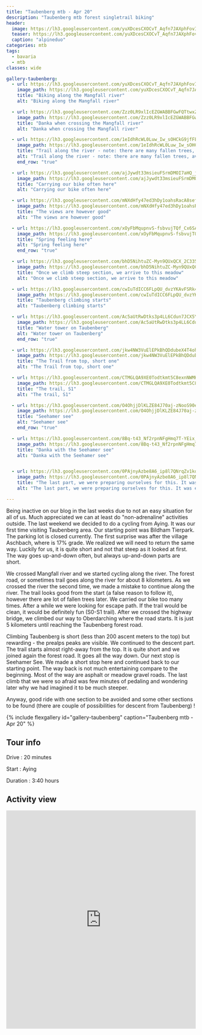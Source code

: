 ```yaml
---
title: "Taubenberg mtb - Apr 20"
description: "Taubenberg mtb forest singletrail biking"
header:
  image: https://lh3.googleusercontent.com/yuXDcesCXOCvT_Aqfn7JAXphFovIgF769FxqCnaJgvNpcwAYN9lIpCbmBH-3xqp9dQJ7Eb5SlTjpLReXXw9p-kTY_pVUm0jdnzlQGr0Z8YK94kZ6NQOBoBfLBdGVS6I7otRbFBJkIz2kaqi7tqS-jW6hol1_ZxkHMuK766uhLgZvPMf-0fy7frGlVyArRUB1KljWEiiVBm6ovOLWkOl0jabR6yWEdv0SOQKCEI87Mj26fd_8dXUe0kAd4OBcBlrmmmwEBt_3o_1mYfnoiuvPnlzm0r1bxnLyP5t2iA_TCkQeKt8xsnjEXVs1FeG-Jdg2S0SphlrHb2zj434KzInbvftHVyp0Xcq9QbOgbT0zcJsAZkLlj6g4p2gIop0txMxzNysmzYYSikxQAnvSX7mhclH4dgx83-a3Wrwq1lI_TyPn1LOOjdyvIShFMZAz-qoMSNWREP4U39NZfOfzGzeQzqpIwfLCFD_GuNHi0G-DDnGpc_OGE0DdTMJmM8LTEWJFPZptibaU3OIJ4enJ5pc6S10msL29BfEr917I7mRA7n_QK27KD2W7E_c1CXLwTjUYziJengt_vNsUVax3W6TaFynxcXRgbcEaQsVebo5t2tguPeLMlC6y7dKMggWrDRNURHMdMK-enGHHFzjmHN6dSi0me8O_B2XyXt7KqKSNgtLQ4ZT8f2DV5O2OAwkh-75ajrByh29UEoGwX27xhqYd6T8p9JO86PtCwhk7B8dZ98BeqUGRTfSZj_ch=w1756-h1316-no
  teaser: https://lh3.googleusercontent.com/yuXDcesCXOCvT_Aqfn7JAXphFovIgF769FxqCnaJgvNpcwAYN9lIpCbmBH-3xqp9dQJ7Eb5SlTjpLReXXw9p-kTY_pVUm0jdnzlQGr0Z8YK94kZ6NQOBoBfLBdGVS6I7otRbFBJkIz2kaqi7tqS-jW6hol1_ZxkHMuK766uhLgZvPMf-0fy7frGlVyArRUB1KljWEiiVBm6ovOLWkOl0jabR6yWEdv0SOQKCEI87Mj26fd_8dXUe0kAd4OBcBlrmmmwEBt_3o_1mYfnoiuvPnlzm0r1bxnLyP5t2iA_TCkQeKt8xsnjEXVs1FeG-Jdg2S0SphlrHb2zj434KzInbvftHVyp0Xcq9QbOgbT0zcJsAZkLlj6g4p2gIop0txMxzNysmzYYSikxQAnvSX7mhclH4dgx83-a3Wrwq1lI_TyPn1LOOjdyvIShFMZAz-qoMSNWREP4U39NZfOfzGzeQzqpIwfLCFD_GuNHi0G-DDnGpc_OGE0DdTMJmM8LTEWJFPZptibaU3OIJ4enJ5pc6S10msL29BfEr917I7mRA7n_QK27KD2W7E_c1CXLwTjUYziJengt_vNsUVax3W6TaFynxcXRgbcEaQsVebo5t2tguPeLMlC6y7dKMggWrDRNURHMdMK-enGHHFzjmHN6dSi0me8O_B2XyXt7KqKSNgtLQ4ZT8f2DV5O2OAwkh-75ajrByh29UEoGwX27xhqYd6T8p9JO86PtCwhk7B8dZ98BeqUGRTfSZj_ch=w800-h300-no
  caption: "alpineduo"
categories: mtb
tags:
  - bavaria
  - mtb
classes: wide

gallery-taubenberg:
  - url: https://lh3.googleusercontent.com/yuXDcesCXOCvT_Aqfn7JAXphFovIgF769FxqCnaJgvNpcwAYN9lIpCbmBH-3xqp9dQJ7Eb5SlTjpLReXXw9p-kTY_pVUm0jdnzlQGr0Z8YK94kZ6NQOBoBfLBdGVS6I7otRbFBJkIz2kaqi7tqS-jW6hol1_ZxkHMuK766uhLgZvPMf-0fy7frGlVyArRUB1KljWEiiVBm6ovOLWkOl0jabR6yWEdv0SOQKCEI87Mj26fd_8dXUe0kAd4OBcBlrmmmwEBt_3o_1mYfnoiuvPnlzm0r1bxnLyP5t2iA_TCkQeKt8xsnjEXVs1FeG-Jdg2S0SphlrHb2zj434KzInbvftHVyp0Xcq9QbOgbT0zcJsAZkLlj6g4p2gIop0txMxzNysmzYYSikxQAnvSX7mhclH4dgx83-a3Wrwq1lI_TyPn1LOOjdyvIShFMZAz-qoMSNWREP4U39NZfOfzGzeQzqpIwfLCFD_GuNHi0G-DDnGpc_OGE0DdTMJmM8LTEWJFPZptibaU3OIJ4enJ5pc6S10msL29BfEr917I7mRA7n_QK27KD2W7E_c1CXLwTjUYziJengt_vNsUVax3W6TaFynxcXRgbcEaQsVebo5t2tguPeLMlC6y7dKMggWrDRNURHMdMK-enGHHFzjmHN6dSi0me8O_B2XyXt7KqKSNgtLQ4ZT8f2DV5O2OAwkh-75ajrByh29UEoGwX27xhqYd6T8p9JO86PtCwhk7B8dZ98BeqUGRTfSZj_ch=w1756-h1316-no
    image_path: https://lh3.googleusercontent.com/yuXDcesCXOCvT_Aqfn7JAXphFovIgF769FxqCnaJgvNpcwAYN9lIpCbmBH-3xqp9dQJ7Eb5SlTjpLReXXw9p-kTY_pVUm0jdnzlQGr0Z8YK94kZ6NQOBoBfLBdGVS6I7otRbFBJkIz2kaqi7tqS-jW6hol1_ZxkHMuK766uhLgZvPMf-0fy7frGlVyArRUB1KljWEiiVBm6ovOLWkOl0jabR6yWEdv0SOQKCEI87Mj26fd_8dXUe0kAd4OBcBlrmmmwEBt_3o_1mYfnoiuvPnlzm0r1bxnLyP5t2iA_TCkQeKt8xsnjEXVs1FeG-Jdg2S0SphlrHb2zj434KzInbvftHVyp0Xcq9QbOgbT0zcJsAZkLlj6g4p2gIop0txMxzNysmzYYSikxQAnvSX7mhclH4dgx83-a3Wrwq1lI_TyPn1LOOjdyvIShFMZAz-qoMSNWREP4U39NZfOfzGzeQzqpIwfLCFD_GuNHi0G-DDnGpc_OGE0DdTMJmM8LTEWJFPZptibaU3OIJ4enJ5pc6S10msL29BfEr917I7mRA7n_QK27KD2W7E_c1CXLwTjUYziJengt_vNsUVax3W6TaFynxcXRgbcEaQsVebo5t2tguPeLMlC6y7dKMggWrDRNURHMdMK-enGHHFzjmHN6dSi0me8O_B2XyXt7KqKSNgtLQ4ZT8f2DV5O2OAwkh-75ajrByh29UEoGwX27xhqYd6T8p9JO86PtCwhk7B8dZ98BeqUGRTfSZj_ch=w400-h300-no
    title: "Biking along the Mangfall river"
    alt: "Biking along the Mangfall river"

  - url: https://lh3.googleusercontent.com/Zzz0LR9xlIcEZGWABBFGwFQTtwxZT6wwLNkmiybxLH5QdrXGXtivzWundQRlxS7yDknVZV1xn20XqcURlEDAFqV9sZmdatwueDsOxlftcKj95-LeZFtJu0VHo4CtbZs2ExvnmAH7PMVMF5KH7zze7uBxaLCjAqL1vD3iIEhOjW8lz9uJROyOn6jOvppVZCHELe67EuavbKY1Zel2vyP56oyj244pL2Zh2zpidCCwH5IDstPgeW--Q071fnR6yXsb0v3qaDS5z-ol8jVN-ZA04F30cn-R3I3T7XiHiDGYYVgyxJpA96PyGpCOctIwKcws3rEUeBmx6rKrUyMplKtpjiOc1X9TBmBjEU6zH0Ap36WXdhu914LFZ6qdVX5vKi80SahLgVmDlexP2hgcmpcEvJdw59Eb84mday7DohtOyZNMhmL2bOiUEP1RdGnFODcBSM7mSc2K3N4o03HDinlGaaLmmxi_lgi8-Ilaa4vDK4NnkgtrnPAberAwlpWedKPocB_dpm5YxTK1OdXmLjjkqJ1o9RAmmOsvssfnEYdaj8rCOT1hNShaQLgrcDAnKE_Mg71kN8hcH_btJpurwRcAa6MjXbts_rWMqDfB2oRyO51r6LLjWSsGWAzJvz0He5a1FWdm4k3XUzo32-BGG2UmjqJVgHavypAk0f51NwL1iBo4wDSy3_b_KLTqymoHFRm_Kq885Rokc6DrFm0cauotZKO9TAGjK5Atd_tuAgtNQivjZCHiCqB6OHFV=w988-h1316-no
    image_path: https://lh3.googleusercontent.com/Zzz0LR9xlIcEZGWABBFGwFQTtwxZT6wwLNkmiybxLH5QdrXGXtivzWundQRlxS7yDknVZV1xn20XqcURlEDAFqV9sZmdatwueDsOxlftcKj95-LeZFtJu0VHo4CtbZs2ExvnmAH7PMVMF5KH7zze7uBxaLCjAqL1vD3iIEhOjW8lz9uJROyOn6jOvppVZCHELe67EuavbKY1Zel2vyP56oyj244pL2Zh2zpidCCwH5IDstPgeW--Q071fnR6yXsb0v3qaDS5z-ol8jVN-ZA04F30cn-R3I3T7XiHiDGYYVgyxJpA96PyGpCOctIwKcws3rEUeBmx6rKrUyMplKtpjiOc1X9TBmBjEU6zH0Ap36WXdhu914LFZ6qdVX5vKi80SahLgVmDlexP2hgcmpcEvJdw59Eb84mday7DohtOyZNMhmL2bOiUEP1RdGnFODcBSM7mSc2K3N4o03HDinlGaaLmmxi_lgi8-Ilaa4vDK4NnkgtrnPAberAwlpWedKPocB_dpm5YxTK1OdXmLjjkqJ1o9RAmmOsvssfnEYdaj8rCOT1hNShaQLgrcDAnKE_Mg71kN8hcH_btJpurwRcAa6MjXbts_rWMqDfB2oRyO51r6LLjWSsGWAzJvz0He5a1FWdm4k3XUzo32-BGG2UmjqJVgHavypAk0f51NwL1iBo4wDSy3_b_KLTqymoHFRm_Kq885Rokc6DrFm0cauotZKO9TAGjK5Atd_tuAgtNQivjZCHiCqB6OHFV=w300-h400-no
    title: "Danka when crossing the Mangfall river"
    alt: "Danka when crossing the Mangfall river"

  - url: https://lh3.googleusercontent.com/1eIdhRcWL0Luw_Iw_sOHCkG9jfFEIPCj_4uvufWS2OS79LtHDBJH7ppFRwqwcv6zV2U8il2qhY-LvzH4q1wyxWuoH5kLCznpSUWm3UCy20Nqlub9iq7qWl1to5Tx36ySge7xIjQahRZSEs-ewgwQr7iFNMopP21EpzK_DKZ3ql57ZpAbjRQm7vIYZ0nbFC36D_EJT7u-giaVdImpJUEuoeFXLw96Rd5IMabKwIF4O92pWwN9Tcm0VA6KsJPATUO3puTauCf5rCEgALTsFRo8nkWNWr6WFacsETx3vLfPKxrlOhvUxr30DX7zWC6lC6Nqm92bPkMXNyoYRcuB5ilt03_P6APoKf04M4yvJXur2kXdL31ocDazafC2tD1DPji6t3aQwTn_W6louUC6cZcnOKWuy8T5nuTVZwVOqiaf5tYdlT8oHhrlSMSMivaLJnaJ3aMczuEb0y7_mZFt29hbmqAqRlRe8hwR_s7V0FM6Y9TjlXUmtlsqzc_JphUJHwjW0zczhBzDzMZKLblbh7ZrOBYSIrwdNFFeV3SnFfQckTfC0LOOrJUVYf0iJ8xiOIqGr4as84k8hQk7dfdFqV_HluuPMe5phAB_I3YpEqTo8dzMZZPLj42kTjn_egbsNxINz2Hs6W7jDvuqpkSSruufl3C4ZLxgsOuFSBN-Rt8N7OJLg0p0kectUq9S1r6tOAskh-KyJrJfEr29EeOT_GKolLLKalYKQBCevoiTIkty-R8B4pJHyq4pbpSZ=w988-h1316-no
    image_path: https://lh3.googleusercontent.com/1eIdhRcWL0Luw_Iw_sOHCkG9jfFEIPCj_4uvufWS2OS79LtHDBJH7ppFRwqwcv6zV2U8il2qhY-LvzH4q1wyxWuoH5kLCznpSUWm3UCy20Nqlub9iq7qWl1to5Tx36ySge7xIjQahRZSEs-ewgwQr7iFNMopP21EpzK_DKZ3ql57ZpAbjRQm7vIYZ0nbFC36D_EJT7u-giaVdImpJUEuoeFXLw96Rd5IMabKwIF4O92pWwN9Tcm0VA6KsJPATUO3puTauCf5rCEgALTsFRo8nkWNWr6WFacsETx3vLfPKxrlOhvUxr30DX7zWC6lC6Nqm92bPkMXNyoYRcuB5ilt03_P6APoKf04M4yvJXur2kXdL31ocDazafC2tD1DPji6t3aQwTn_W6louUC6cZcnOKWuy8T5nuTVZwVOqiaf5tYdlT8oHhrlSMSMivaLJnaJ3aMczuEb0y7_mZFt29hbmqAqRlRe8hwR_s7V0FM6Y9TjlXUmtlsqzc_JphUJHwjW0zczhBzDzMZKLblbh7ZrOBYSIrwdNFFeV3SnFfQckTfC0LOOrJUVYf0iJ8xiOIqGr4as84k8hQk7dfdFqV_HluuPMe5phAB_I3YpEqTo8dzMZZPLj42kTjn_egbsNxINz2Hs6W7jDvuqpkSSruufl3C4ZLxgsOuFSBN-Rt8N7OJLg0p0kectUq9S1r6tOAskh-KyJrJfEr29EeOT_GKolLLKalYKQBCevoiTIkty-R8B4pJHyq4pbpSZ=w300-h400-no
    title: "Trail along the river - note: there are many fallen trees, avoid this one"
    alt: "Trail along the river - note: there are many fallen trees, avoid this one"
    end_row: "true"

  - url: https://lh3.googleusercontent.com/ajJywdt33msieuFSrmDMOI7aHQ_jY6jEkN3YPT26IQuQFefn3R3qzklmbx0v_jb6JqZPTimpHkbEC5AVdG7kMAsMNBUytOvSOP4HedUjPEwFI0GH7PxcpK1fI1aCyjCdGo0-pZHZGPIc9vuvUn5lbBw6YDeLGNBDzk9-rqjDCPL0qH1mxXsJ7ql00LydO_qXn_GHZJ-z5YE_DW3c6uqSLRK1dNYU4CnN7JZzL-Tr-YmK3_B9MbG5oOrQaKdNTsvnDRpNnkKdgppp3uAgZCb7sOBYfDJz_a2_dRb3jSR23_0DrnKi2yHnR3VIbaSqKlrW7NoRguv2k_Jupfs8n_iegsFWEpAjHuZ96tNuTooWCk96YEm2wjCEQnPl0mTLTDNWyMzATAGO--Jtk6EaynpH--hfpX-HvgQ58ASBvjgbljOtCQmFWwUqCGPeeaiI0T1LQRb5tgIib-Oknpz7cNViT_ADzps3h5YpsQuKwu4M0DXDiHGElT0APygB3W9buHG8LzP-V55D8o_uXOc7L44P-XUsmXTD4jBdZGS990gxoN3564JbCRXTJ89tPf6yzUxl2kZn7X18L2Xx7cB-4VGOdmTlBGV1ZCvBG4VznTOwjsW68NgUDaDr1bZFFfS9xsi4Hu4BG68zaRYRZ5TPhpmVVPZX0D7Bym7CaeRWvDEx1fVq9TIvWqPuXYIxLWkocLBcWkg8JJoWRzPcjJ5AecBTfnzDcTmy_ih7nUkj-RSn9SGPLbWn6kpl8OYg=w988-h1316-no
    image_path: https://lh3.googleusercontent.com/ajJywdt33msieuFSrmDMOI7aHQ_jY6jEkN3YPT26IQuQFefn3R3qzklmbx0v_jb6JqZPTimpHkbEC5AVdG7kMAsMNBUytOvSOP4HedUjPEwFI0GH7PxcpK1fI1aCyjCdGo0-pZHZGPIc9vuvUn5lbBw6YDeLGNBDzk9-rqjDCPL0qH1mxXsJ7ql00LydO_qXn_GHZJ-z5YE_DW3c6uqSLRK1dNYU4CnN7JZzL-Tr-YmK3_B9MbG5oOrQaKdNTsvnDRpNnkKdgppp3uAgZCb7sOBYfDJz_a2_dRb3jSR23_0DrnKi2yHnR3VIbaSqKlrW7NoRguv2k_Jupfs8n_iegsFWEpAjHuZ96tNuTooWCk96YEm2wjCEQnPl0mTLTDNWyMzATAGO--Jtk6EaynpH--hfpX-HvgQ58ASBvjgbljOtCQmFWwUqCGPeeaiI0T1LQRb5tgIib-Oknpz7cNViT_ADzps3h5YpsQuKwu4M0DXDiHGElT0APygB3W9buHG8LzP-V55D8o_uXOc7L44P-XUsmXTD4jBdZGS990gxoN3564JbCRXTJ89tPf6yzUxl2kZn7X18L2Xx7cB-4VGOdmTlBGV1ZCvBG4VznTOwjsW68NgUDaDr1bZFFfS9xsi4Hu4BG68zaRYRZ5TPhpmVVPZX0D7Bym7CaeRWvDEx1fVq9TIvWqPuXYIxLWkocLBcWkg8JJoWRzPcjJ5AecBTfnzDcTmy_ih7nUkj-RSn9SGPLbWn6kpl8OYg=w300-h400-no
    title: "Carrying our bike often here"
    alt: "Carrying our bike often here"

  - url: https://lh3.googleusercontent.com/mNXdHfy47ed3hDy1oahsRacA8seff7ultZD6-gzn6DuJ2QQO3rY8gzVvrplWMdDjiOJi4Kmftr5P4YUmdXJTTgyd4NuBemfJCgqkNV6FKaFDNdG9BL3kxie-skyi1Gvh66uJLZD4hxA_1EMZAZCq27hB8yJqM9cN10y2RUd7HhMk7I7UUk2iKDrf1v-RQiPkSe0bjr_1yKvtzzkEjNuGv8q3CIPb-vWNACOJfyWfFmxYnE0CV4XkRLLei0_y_3Pg3oOe06aeAIgReRfZnLZz-W8dJ4_7V6Jy66FU5y3fmY4GtOmHd-wNXEVUTp4whQv2eV8ca4O8GZSacAR2-vjAyWfpUZXmyfMVywxjIbzLawKGSKQFmWgxSz4SafOQsHYv9CAAajlVDju-JNO8PjkSnj9wkspl1Js6oJGYf58sr9Y6PlHV5yuXaWw2x5Yx-McIWw7nuKtXwRlg-IePYLZcm3B3HTot2rSdTWPsv9CfoTABbM7RwEBO2Czlpz86hBKysnnHjplbrAo-0BtzLBvdfYvofHUyBtwDLLBBWPfi0hLVEGoiaPHsy9NZVr1CPoepUnEVPGba_UkN0pCrR0Ns04rCkycNpg4cbP25-qFlp50hcDpyCBHzNVbuYAR7ESc-cQ9er4o81P2D5YJCakJT1c-w_GG8gfgyNQ71Ep4paJvnCu6RNtdQlLFgsQVyA1Rr6YQrk1vDXDoqQ7IPJ4v8wUehPBkaiquSeC8e8dNacDzSUxsTvGWU40eF=w988-h1316-no
    image_path: https://lh3.googleusercontent.com/mNXdHfy47ed3hDy1oahsRacA8seff7ultZD6-gzn6DuJ2QQO3rY8gzVvrplWMdDjiOJi4Kmftr5P4YUmdXJTTgyd4NuBemfJCgqkNV6FKaFDNdG9BL3kxie-skyi1Gvh66uJLZD4hxA_1EMZAZCq27hB8yJqM9cN10y2RUd7HhMk7I7UUk2iKDrf1v-RQiPkSe0bjr_1yKvtzzkEjNuGv8q3CIPb-vWNACOJfyWfFmxYnE0CV4XkRLLei0_y_3Pg3oOe06aeAIgReRfZnLZz-W8dJ4_7V6Jy66FU5y3fmY4GtOmHd-wNXEVUTp4whQv2eV8ca4O8GZSacAR2-vjAyWfpUZXmyfMVywxjIbzLawKGSKQFmWgxSz4SafOQsHYv9CAAajlVDju-JNO8PjkSnj9wkspl1Js6oJGYf58sr9Y6PlHV5yuXaWw2x5Yx-McIWw7nuKtXwRlg-IePYLZcm3B3HTot2rSdTWPsv9CfoTABbM7RwEBO2Czlpz86hBKysnnHjplbrAo-0BtzLBvdfYvofHUyBtwDLLBBWPfi0hLVEGoiaPHsy9NZVr1CPoepUnEVPGba_UkN0pCrR0Ns04rCkycNpg4cbP25-qFlp50hcDpyCBHzNVbuYAR7ESc-cQ9er4o81P2D5YJCakJT1c-w_GG8gfgyNQ71Ep4paJvnCu6RNtdQlLFgsQVyA1Rr6YQrk1vDXDoqQ7IPJ4v8wUehPBkaiquSeC8e8dNacDzSUxsTvGWU40eF=w300-h400-no
    title: "The views are however good"
    alt: "The views are however good"

  - url: https://lh3.googleusercontent.com/xOyFbMqupnvS-fsbvujTQf_Cx6SASRh9JrADl2l8smyTkUM09AelDWns64sYTsLZ0zkJhoOF49VBUqY6QKisVOPPyzfTTstQZSb70I7szfwWqobnqu8IkERIuk4I4qamud34GV9zhf5ZJFXNnD1Z-i0E0R4fGByNDMTOA-vDInq1Xty5c1IEGH1zr4-mcd6PUKjAIjBn1UQoWrIs6lzZqdV7qdTtTo7xVCWvo1As9UwC55ZuVMpPYWeYQ7zTvW8nV3z9Zy84U-RHXg5wR3BqpEhB51j8kaCU_R29TI58OAK-SAIXAUVv4IwSEJFGgB7eVkPJ5uA8mOaSlGTkcjMuddCZPFvCqA60cDkh5wkvLLlyO2YcdV6FSSNnWQ5ri49WxMaf1mMbYuDef0Hk2A_CY6_Lq09fly4qhQUCiecnVgWDrjcwjCe7L-SnDcBn3gs0q0t0K3DTGvWfZWkeFZObSvNcjsguB5XPSn1xRWvy7UH3fNFLH8Mnz8xocJeKgh6H8kqMPwaAQgkO583W_DHswIsrPThn5kre2jFWMoOMjr8bVtvTa2qidzOTtQBLA0rxYpeKG5J78R0dk2DB4upj57pPk98vgwfm4riuGgPxFMHU8UcdwDHp9RLmUaW-LGsKSWM57BtEjrV-iRL9OqWb7SK5CRkwzkd2oTxBByOpBlaBzRPa5hKAgFUlNOV7EbE-blDC2DMFs8ptnvtPYfcZZVw7xZT4VIl45PPt9BDi-kElp2uMfeyba6hf=w988-h1316-no
    image_path: https://lh3.googleusercontent.com/xOyFbMqupnvS-fsbvujTQf_Cx6SASRh9JrADl2l8smyTkUM09AelDWns64sYTsLZ0zkJhoOF49VBUqY6QKisVOPPyzfTTstQZSb70I7szfwWqobnqu8IkERIuk4I4qamud34GV9zhf5ZJFXNnD1Z-i0E0R4fGByNDMTOA-vDInq1Xty5c1IEGH1zr4-mcd6PUKjAIjBn1UQoWrIs6lzZqdV7qdTtTo7xVCWvo1As9UwC55ZuVMpPYWeYQ7zTvW8nV3z9Zy84U-RHXg5wR3BqpEhB51j8kaCU_R29TI58OAK-SAIXAUVv4IwSEJFGgB7eVkPJ5uA8mOaSlGTkcjMuddCZPFvCqA60cDkh5wkvLLlyO2YcdV6FSSNnWQ5ri49WxMaf1mMbYuDef0Hk2A_CY6_Lq09fly4qhQUCiecnVgWDrjcwjCe7L-SnDcBn3gs0q0t0K3DTGvWfZWkeFZObSvNcjsguB5XPSn1xRWvy7UH3fNFLH8Mnz8xocJeKgh6H8kqMPwaAQgkO583W_DHswIsrPThn5kre2jFWMoOMjr8bVtvTa2qidzOTtQBLA0rxYpeKG5J78R0dk2DB4upj57pPk98vgwfm4riuGgPxFMHU8UcdwDHp9RLmUaW-LGsKSWM57BtEjrV-iRL9OqWb7SK5CRkwzkd2oTxBByOpBlaBzRPa5hKAgFUlNOV7EbE-blDC2DMFs8ptnvtPYfcZZVw7xZT4VIl45PPt9BDi-kElp2uMfeyba6hf=w300-h400-no
    title: "Spring feeling here"
    alt: "Spring feeling here"
    end_row: "true"

  - url: https://lh3.googleusercontent.com/bhD5NihtuZC-Myn9QUxQCX_2C335k9JCgz080NNILiYrxQPBMpVIdZz22Rv6bJioyhndeuO6NKwY3z2opBeVy6BbFHAL9ZlKzEtSfZh9bC-aFdSj4yvEJ6WggQ1yJ95IOV4Bz7NxwvdESJHGi_-XBkWkorabQliuLt16m8LP0IoJrhKvfo1aa16lhA2QlC8R5CoOIRueMoBzqDUqSoSx0SlIRz-B_yLr-Q6-zrmunDo47abLPdPxYT_xz9yq6uiJgLaloWqoXS7Kt7uWp_tJat-RsKsVpCjyiE0v3y3jBxX1VMgpvEHAlj3VV3LJBw85b3-KXq_wQpFwXB4t0Pq_6aimJEEyQpfNu6hA3jMj7BRrll8bztSlUc9UD07dtyUbm7INTwpmxNT4R-rXk-6zEAlDUuRlh-KL8snrpyYSOejCC_rhYRaX_H6Q7zrP8Fo34mOrcxnXXe4Sd62GRbvHNvgz08Kq3hPcJ3j0jwQr19BTMWAeRVxznsMyGH4Za5x-jvkvhl4NmN0gF3QSJHZu6QwW_swvI14t757vIvfJfFS6ww7FKAoqgLok4hRAHP5lT49_hJu7INqYZtt9XLl-enekg9I8MBGCsorIbEUdhG2UiQQ0i3fbc81SuaDRx-YYScN3hKKErJBbbAIdJvS6yf3GbBb_IKx7YoAeZSan4UImcV68sDbGswuCiB66SH0euLm_9EQs9UCtfBxfB5YFyRW0Lk0BZ3XteqviGK0ymyQA2F9i9qOGoloC=w988-h1316-no
    image_path: https://lh3.googleusercontent.com/bhD5NihtuZC-Myn9QUxQCX_2C335k9JCgz080NNILiYrxQPBMpVIdZz22Rv6bJioyhndeuO6NKwY3z2opBeVy6BbFHAL9ZlKzEtSfZh9bC-aFdSj4yvEJ6WggQ1yJ95IOV4Bz7NxwvdESJHGi_-XBkWkorabQliuLt16m8LP0IoJrhKvfo1aa16lhA2QlC8R5CoOIRueMoBzqDUqSoSx0SlIRz-B_yLr-Q6-zrmunDo47abLPdPxYT_xz9yq6uiJgLaloWqoXS7Kt7uWp_tJat-RsKsVpCjyiE0v3y3jBxX1VMgpvEHAlj3VV3LJBw85b3-KXq_wQpFwXB4t0Pq_6aimJEEyQpfNu6hA3jMj7BRrll8bztSlUc9UD07dtyUbm7INTwpmxNT4R-rXk-6zEAlDUuRlh-KL8snrpyYSOejCC_rhYRaX_H6Q7zrP8Fo34mOrcxnXXe4Sd62GRbvHNvgz08Kq3hPcJ3j0jwQr19BTMWAeRVxznsMyGH4Za5x-jvkvhl4NmN0gF3QSJHZu6QwW_swvI14t757vIvfJfFS6ww7FKAoqgLok4hRAHP5lT49_hJu7INqYZtt9XLl-enekg9I8MBGCsorIbEUdhG2UiQQ0i3fbc81SuaDRx-YYScN3hKKErJBbbAIdJvS6yf3GbBb_IKx7YoAeZSan4UImcV68sDbGswuCiB66SH0euLm_9EQs9UCtfBxfB5YFyRW0Lk0BZ3XteqviGK0ymyQA2F9i9qOGoloC=w300-h400-no
    title: "Once we climb steep section, we arrive to this meadow"
    alt: "Once we climb steep section, we arrive to this meadow"

  - url: https://lh3.googleusercontent.com/cwIuTdICC6FLpQU_dvzYKAvFSRk4w_oqSFhvNtywHiCZ-f3kWLgGREL5jp7KBrk3mQFJnG0qKTkkaYDTpcFHxWAdIP11q0KYoy_WDvYi4SNLUouWXlGgL9KS8ju7JTK-LWsZzoggzvXYh-VxEzmKhbaPC_eOPaOmMTX89vYusJ8n-0OEUQ1AQGRzyS1lagTJ35SIZsd3daQFLv5EDe0-0wyuAiHYU_M4uTejOo_EyuJ-SU8Oqso6n1WLoojyVyPzdygnFnlklSfpXi7ojyswKm7QiQs4V60xXbn77gavDulVM1P-HgC-t9N9mu-vk3-hs0H9EFkWqwKgf7GzlXKyzi2ZF40PomRjktmEi5hXk0cZOoApBtHCRslzQhLqQnfgjRref4d0pQ5hcZrXa4ld1qKjz8iV0PCOIKuKaEtonEd8JUJabFRv4xEpoHKzI0Wr5EznUKMLh9Qa4oc7KvLbBoqLwJJFokiOiz3Lucig7A4ceHOZsOExNZKe0nM5o1U-nttrXoIs7yQZRC6z7aXl77nRsG49ER3ArCmB6PLBLn-oFfAfdSanT45g3OJVQnO-YaiBEq1c5SKPtZLAu9jQXVciaGEJMIZSv4StIbtMDZlrSMeS8YGs0SbJHhn8PBI7mWwyt8S2d9U1H8W8awTNWxiMJidv-hu3B8xz6bcMZC3ngwjvW0q3Q33E0aBeIr5P40mCEe2eUse8K_fgVp5UMfk7JgKaGtNEDFSIcbxTM93PRvfT06bzUPvP=w988-h1316-no
    image_path: https://lh3.googleusercontent.com/cwIuTdICC6FLpQU_dvzYKAvFSRk4w_oqSFhvNtywHiCZ-f3kWLgGREL5jp7KBrk3mQFJnG0qKTkkaYDTpcFHxWAdIP11q0KYoy_WDvYi4SNLUouWXlGgL9KS8ju7JTK-LWsZzoggzvXYh-VxEzmKhbaPC_eOPaOmMTX89vYusJ8n-0OEUQ1AQGRzyS1lagTJ35SIZsd3daQFLv5EDe0-0wyuAiHYU_M4uTejOo_EyuJ-SU8Oqso6n1WLoojyVyPzdygnFnlklSfpXi7ojyswKm7QiQs4V60xXbn77gavDulVM1P-HgC-t9N9mu-vk3-hs0H9EFkWqwKgf7GzlXKyzi2ZF40PomRjktmEi5hXk0cZOoApBtHCRslzQhLqQnfgjRref4d0pQ5hcZrXa4ld1qKjz8iV0PCOIKuKaEtonEd8JUJabFRv4xEpoHKzI0Wr5EznUKMLh9Qa4oc7KvLbBoqLwJJFokiOiz3Lucig7A4ceHOZsOExNZKe0nM5o1U-nttrXoIs7yQZRC6z7aXl77nRsG49ER3ArCmB6PLBLn-oFfAfdSanT45g3OJVQnO-YaiBEq1c5SKPtZLAu9jQXVciaGEJMIZSv4StIbtMDZlrSMeS8YGs0SbJHhn8PBI7mWwyt8S2d9U1H8W8awTNWxiMJidv-hu3B8xz6bcMZC3ngwjvW0q3Q33E0aBeIr5P40mCEe2eUse8K_fgVp5UMfk7JgKaGtNEDFSIcbxTM93PRvfT06bzUPvP=w300-h400-no
    title: "Taubenberg climbing starts"
    alt: "Taubenberg climbing starts"

  - url: https://lh3.googleusercontent.com/Ac5aUtRwDtks3p4LL6Cdun7JCX5Y1yCrXpEDqeUx-4_IKmHurT9GmmgHc6-jN9kSDYKjuS4SssByNZB4_8zxVYlc9eQf5JkKr9199IW2f_vUcuPI_k6L2oioKOmanuZHcvS5mEHjPNmSg-Y8PNlMj76vyN4dggmGUSQ_f62Y4pSHMO3-cYYarksjGIh4mCZ99Sf7MyYh0WHTO1aUyQ5SvJPL66XotMQiNcXvOsNnE6SaOqx9ezWtfMXmKwfr8FDIGjJM8UrJRqUuakTKf_tuyhqHxinZWAz0fxojLb_g4EYTU7N0yGVoHsipBfMoeS8Ghx-lV2L2mPV_E_mvNZyjgl7XFyMLiB2srI9P7N8NYprr6K-rQiVWH4NWtvI3eYfnJMel10G7j2sXMe89FlvrvQN4yi_ggOpyE7PiI31UlO9Qv2YQWx8xr_AKynmQtNJC_PpP3cbaO39gYM9a29xcK7k6Ss6aVQEcsegeBceLntRv-2EkgmysrJ5VD7h6K4Z8QADTsNy_QzEXu_CugYqsBY3fK1kHiA5k_T2ANA69ifeV2lOyyFdUUTUVFDLLw76FeT0gKBqX2WIODydFvgAx8PH0jehJ_-C7OBtguUPHJhOoS3p41ewmgwQZNLqx2YvV0PoplBfejMkUXCjMeByeOPxARRoUg0xK6EmbN-u_yuXc0kJL9-ufN0ryVoJP5Ofbff5JPlMF-l7sQGlRkb6cT29dKKuASrfDAdvXQUagy9snKVwFOthB6pEr=w988-h1316-no
    image_path: https://lh3.googleusercontent.com/Ac5aUtRwDtks3p4LL6Cdun7JCX5Y1yCrXpEDqeUx-4_IKmHurT9GmmgHc6-jN9kSDYKjuS4SssByNZB4_8zxVYlc9eQf5JkKr9199IW2f_vUcuPI_k6L2oioKOmanuZHcvS5mEHjPNmSg-Y8PNlMj76vyN4dggmGUSQ_f62Y4pSHMO3-cYYarksjGIh4mCZ99Sf7MyYh0WHTO1aUyQ5SvJPL66XotMQiNcXvOsNnE6SaOqx9ezWtfMXmKwfr8FDIGjJM8UrJRqUuakTKf_tuyhqHxinZWAz0fxojLb_g4EYTU7N0yGVoHsipBfMoeS8Ghx-lV2L2mPV_E_mvNZyjgl7XFyMLiB2srI9P7N8NYprr6K-rQiVWH4NWtvI3eYfnJMel10G7j2sXMe89FlvrvQN4yi_ggOpyE7PiI31UlO9Qv2YQWx8xr_AKynmQtNJC_PpP3cbaO39gYM9a29xcK7k6Ss6aVQEcsegeBceLntRv-2EkgmysrJ5VD7h6K4Z8QADTsNy_QzEXu_CugYqsBY3fK1kHiA5k_T2ANA69ifeV2lOyyFdUUTUVFDLLw76FeT0gKBqX2WIODydFvgAx8PH0jehJ_-C7OBtguUPHJhOoS3p41ewmgwQZNLqx2YvV0PoplBfejMkUXCjMeByeOPxARRoUg0xK6EmbN-u_yuXc0kJL9-ufN0ryVoJP5Ofbff5JPlMF-l7sQGlRkb6cT29dKKuASrfDAdvXQUagy9snKVwFOthB6pEr=w300-h400-no 
    title: "Water tower on Taubenberg"
    alt: "Water tower on Taubenberg"
    end_row: "true"

  - url: https://lh3.googleusercontent.com/jkw4NW3VuElEPkBhQDdubeX4T4ohokLrXKxMXHiuGAT-DRVvSMv3UV5v3w5C2O5Rpa9WbpMgTF8XK1oB3dEvVRZL23c53GjKPP0JyB44yUyrPHUXBKzZtxRL9vn7p2wjS8KeV04W_lHtSpYAcVtYBqkke8rvDhbpt9XmcW6cnQRe_S08rkeqBBCTjAf0nqvc5x1UcZBNUakhY0zY10e5RZLMgZ38glAZ_bgGSmRGo52R6xL1cO_r0Mi_9sguBnT8T9hwX-iUxfpY9kham2M8tmKQyn4IisvGpoSqgBYkyF0LT_OsUBQKuVmrl1OcyrdbC3BF8mnwB0WTMKGysqrgt7Oym4j99Pq9iYq27BCinIa-dHK8TJ-Ozh9poxu_Wu-4XrPIi5Itm3XVgspoRGqEBcefx96TNjyZSL63PluUz4CrtPQ7AoirRV7SdgPPOVfTT1ZwqmkpYDYmgXhqDrgq28kyQAaNZ-0XuqwfhuKrVRjftsScBuBjiBVLdBWYlr_5VWY5aanHLQWUqDAAY2e-lGGjzKB0SuRSgZbZbkmzsz_A1vuPoJ2EuIs7TxuvDvxvggWyX1Zcf1pTHBDLQO0YZcLpmDIv050NPMlUWx7Ai_ysZpFxzZO_1CVUmWmSuGnepFacLNaYo7a9Yess2KZdeV909MBKembigmJpw9GcSOufhGcwyDCGLfwFUuG_JaLGFQ3J_DGAlplm2wamKKq5umfLLaRxfLntunbqLfDahnayazwn-qKzh5m_=w988-h1316-no
    image_path: https://lh3.googleusercontent.com/jkw4NW3VuElEPkBhQDdubeX4T4ohokLrXKxMXHiuGAT-DRVvSMv3UV5v3w5C2O5Rpa9WbpMgTF8XK1oB3dEvVRZL23c53GjKPP0JyB44yUyrPHUXBKzZtxRL9vn7p2wjS8KeV04W_lHtSpYAcVtYBqkke8rvDhbpt9XmcW6cnQRe_S08rkeqBBCTjAf0nqvc5x1UcZBNUakhY0zY10e5RZLMgZ38glAZ_bgGSmRGo52R6xL1cO_r0Mi_9sguBnT8T9hwX-iUxfpY9kham2M8tmKQyn4IisvGpoSqgBYkyF0LT_OsUBQKuVmrl1OcyrdbC3BF8mnwB0WTMKGysqrgt7Oym4j99Pq9iYq27BCinIa-dHK8TJ-Ozh9poxu_Wu-4XrPIi5Itm3XVgspoRGqEBcefx96TNjyZSL63PluUz4CrtPQ7AoirRV7SdgPPOVfTT1ZwqmkpYDYmgXhqDrgq28kyQAaNZ-0XuqwfhuKrVRjftsScBuBjiBVLdBWYlr_5VWY5aanHLQWUqDAAY2e-lGGjzKB0SuRSgZbZbkmzsz_A1vuPoJ2EuIs7TxuvDvxvggWyX1Zcf1pTHBDLQO0YZcLpmDIv050NPMlUWx7Ai_ysZpFxzZO_1CVUmWmSuGnepFacLNaYo7a9Yess2KZdeV909MBKembigmJpw9GcSOufhGcwyDCGLfwFUuG_JaLGFQ3J_DGAlplm2wamKKq5umfLLaRxfLntunbqLfDahnayazwn-qKzh5m_=w300-h400-no
    title: "The Trail from top, short one"
    alt: "The Trail from top, short one"

  - url: https://lh3.googleusercontent.com/CTMGLQA9XE0Todtkmt5C8exnNWMHYu5mb7R4ctbV9HHHHV6EcSqMxqOcYJEi4lkhsCFas_z-5PIGovqbFw5-ENndVflmYzuAzXaju2EXsrOp_6nTdgSB4ftet4Qpo5K2Vb5S6a897S2Z4k1hkUDkktAMtIlJBQGdoF-GsZ84QxE6BmDfOU_PQMZIzcZG1H5l2CGvFKEw0qWaJt6H_MlUMkxNyUOAr2NKBWudwUdNHTxrlkV6SzaC1nKJtdWIhGC2hcJFK-q80Qiw0fRGP8h7u4mcSz2zDpKCycNC9VrLLlu_DNWx-qR5KHlWsauGY_yovl7a-3qaF6jTGY8Dc9xmSMd_x-KLuE5YDIP2yaTZZ5aqZmoyKOWjzJshd0nBtNfZCSDqQW-WkLdOFNdEFmvdMBwvZKQO1zKeDlC3OR5JrXyGYqzccvkJVqUGDCdng84yUpj4Et9ozMkuGZdlCat75zpxMtGFycLMB4p3MP5Yfs2dpqPgz0v5zNqH_Ttsk60OSg5BUu8r_vmqano1cxHPvhMGcrAb5C41mJ0Ts4vEyp3XjCbjWIQKLj1PgmYro_gSWFwrjiYHdpKQGGKmhD_l1nzr0drB9-LOkRPBD-bDyc-44D9Vg4uRxL_K0gOLolZYXrWZalBdrg7xBNG8uqEKT4kN43PmrU-SjXNThz5I2RBnVL9aZfSgCp6JRuKxRyj7E8DlfWaA7q_ueezHMcYRKWmH4cX9UgBu5Tyn2llrLCY5i5AIW5VWoMeM=w988-h1316-no
    image_path: https://lh3.googleusercontent.com/CTMGLQA9XE0Todtkmt5C8exnNWMHYu5mb7R4ctbV9HHHHV6EcSqMxqOcYJEi4lkhsCFas_z-5PIGovqbFw5-ENndVflmYzuAzXaju2EXsrOp_6nTdgSB4ftet4Qpo5K2Vb5S6a897S2Z4k1hkUDkktAMtIlJBQGdoF-GsZ84QxE6BmDfOU_PQMZIzcZG1H5l2CGvFKEw0qWaJt6H_MlUMkxNyUOAr2NKBWudwUdNHTxrlkV6SzaC1nKJtdWIhGC2hcJFK-q80Qiw0fRGP8h7u4mcSz2zDpKCycNC9VrLLlu_DNWx-qR5KHlWsauGY_yovl7a-3qaF6jTGY8Dc9xmSMd_x-KLuE5YDIP2yaTZZ5aqZmoyKOWjzJshd0nBtNfZCSDqQW-WkLdOFNdEFmvdMBwvZKQO1zKeDlC3OR5JrXyGYqzccvkJVqUGDCdng84yUpj4Et9ozMkuGZdlCat75zpxMtGFycLMB4p3MP5Yfs2dpqPgz0v5zNqH_Ttsk60OSg5BUu8r_vmqano1cxHPvhMGcrAb5C41mJ0Ts4vEyp3XjCbjWIQKLj1PgmYro_gSWFwrjiYHdpKQGGKmhD_l1nzr0drB9-LOkRPBD-bDyc-44D9Vg4uRxL_K0gOLolZYXrWZalBdrg7xBNG8uqEKT4kN43PmrU-SjXNThz5I2RBnVL9aZfSgCp6JRuKxRyj7E8DlfWaA7q_ueezHMcYRKWmH4cX9UgBu5Tyn2llrLCY5i5AIW5VWoMeM=w300-h400-no
    title: "The trail, S1"
    alt: "The trail, S1"

  - url: https://lh3.googleusercontent.com/O4OhjjDlKLZE84J70aj-zNooS90e4Rtl6hrQSC83ihxQbm8Ea0MRQigLRRM7LyZfxvnl5mMvU4F01kNo1j8otGoChMKdpgsJ9JQc5cJ7stPxesfycEeVNETpsgtpP_fcpwlGXc_AoMLU9RZ9G_lOasH3Zgx1nf984faWSbC5xLQjgYWOLc63dKtSoMJjslyzXa72x9pG2v9g6vPHPc1O2iKJt-o_FQwbYIJCkz2tCPwfUxW6CcXVskXZEenwi7VEwxTig8cAYaTZOtMJm-QfMxWw-TlrM21mbZsSmaiFbqmkHXWCQm9ms-xSw_HBmywhG41YQz-D4hEPTeYXuosK72Z4coWej2_8BsY8QVjPijXPCMavsOkEdpCq6UGRWVmhdbq6xgDC_9iqxLnIpaIpNx2E5rz4rVeMV90reg1eBozoAzBwsGfFMKkn_v4sXSa2OUggs8VyUR3OoHBC3sjgxoVuUDDm7nEvRwwtWiZyQWZMF0mAb-oFJRRCKRvhADV1LB6gLo4G0dpBJlEAvcYvXIK202W2691XM1aKS_6c2Wff1LbapvXlyObvQgUKMWxoVwyY6zgZbc-BBtQAoJAIWORKAMzzpL5PImlKagq4hS8oVIf2snpucBeFibOTE9UVDo8zVfgcZ0-bYhe-2Trdkl5XFDOhaTbnDM6UljUbOpQ6x18a21-HG-lhrjxqmgJuV1KuAqOoXzEaOj4DtlAgZLpHK9cDB_J6C4vnG3k213bS5FkTru7AAMOV=w1756-h1316-no
    image_path: https://lh3.googleusercontent.com/O4OhjjDlKLZE84J70aj-zNooS90e4Rtl6hrQSC83ihxQbm8Ea0MRQigLRRM7LyZfxvnl5mMvU4F01kNo1j8otGoChMKdpgsJ9JQc5cJ7stPxesfycEeVNETpsgtpP_fcpwlGXc_AoMLU9RZ9G_lOasH3Zgx1nf984faWSbC5xLQjgYWOLc63dKtSoMJjslyzXa72x9pG2v9g6vPHPc1O2iKJt-o_FQwbYIJCkz2tCPwfUxW6CcXVskXZEenwi7VEwxTig8cAYaTZOtMJm-QfMxWw-TlrM21mbZsSmaiFbqmkHXWCQm9ms-xSw_HBmywhG41YQz-D4hEPTeYXuosK72Z4coWej2_8BsY8QVjPijXPCMavsOkEdpCq6UGRWVmhdbq6xgDC_9iqxLnIpaIpNx2E5rz4rVeMV90reg1eBozoAzBwsGfFMKkn_v4sXSa2OUggs8VyUR3OoHBC3sjgxoVuUDDm7nEvRwwtWiZyQWZMF0mAb-oFJRRCKRvhADV1LB6gLo4G0dpBJlEAvcYvXIK202W2691XM1aKS_6c2Wff1LbapvXlyObvQgUKMWxoVwyY6zgZbc-BBtQAoJAIWORKAMzzpL5PImlKagq4hS8oVIf2snpucBeFibOTE9UVDo8zVfgcZ0-bYhe-2Trdkl5XFDOhaTbnDM6UljUbOpQ6x18a21-HG-lhrjxqmgJuV1KuAqOoXzEaOj4DtlAgZLpHK9cDB_J6C4vnG3k213bS5FkTru7AAMOV=w400-h300-no
    title: "Seehamer see"
    alt: "Seehamer see"
    end_row: "true"

  - url: https://lh3.googleusercontent.com/8Bq-t43_Nf2rpnNFgHmq7T-YEix_byvWTBEwqal3E0JoON7txFDfF5k0Jdopvgo8c_e0OnZ79-SJxO87LhNyEOvONkuu6u8N6CJXCiY6nTQrq2sitsqy7e9MwwvDVpmLQHWDWnKlEZ6YEuHFoA_1hCB0gwSoqYFCQxRBcHAVNfZ5Uk0cgtPiHNkuakZ-loEEPncqGAj0w7mwSGYXrAVts-Df_1RXNajOED65Nuy7toabip9DkVn_6BK-9_22809996sAOdCNbZMFHJbvK5o5rIEiK28Jldzfyg3dzZijhZIGdXHkPePkPZ-fMRy0YH1VrRA9pR-q-a19he702YccAsQ2oKB4fgrbWikVtlpdu1jwOITEGgNWfbrPihP_hlaLnwQEshUfzdoAFGoMCVzfovN0itE4iGXx2ETiZ5ob6PAkbOvuxLa_hf21BauVQdAgQPFPcdU8No8xRbDdgO2jWBlKkMu_EpbhK3F1AjX3fRxJSO4qKgcMRv7o8-6ZOStrpk6A4npFKRiM7ku13BU4OLNwm_tPi_K91yy4b4oD0sS9wNziNgekYZxdkneYtYypu3byk8Z7EtrEKce_jSfZFwEcuhBkAzzDHeXAhl7PIQM-_yI7QyVj_RPZx4JvCyQ1cklNbqbNVdUK98g20goxwlc3ekqldu4W6lqLegiKzIcmkPHbBUI9C3H8rRwrtx6SX7sjcA9i2DiaBbqkQufU28ZzF2FuKBTOcyvhN1vSR1mESqkQIg-SlJyM=w988-h1316-no
    image_path: https://lh3.googleusercontent.com/8Bq-t43_Nf2rpnNFgHmq7T-YEix_byvWTBEwqal3E0JoON7txFDfF5k0Jdopvgo8c_e0OnZ79-SJxO87LhNyEOvONkuu6u8N6CJXCiY6nTQrq2sitsqy7e9MwwvDVpmLQHWDWnKlEZ6YEuHFoA_1hCB0gwSoqYFCQxRBcHAVNfZ5Uk0cgtPiHNkuakZ-loEEPncqGAj0w7mwSGYXrAVts-Df_1RXNajOED65Nuy7toabip9DkVn_6BK-9_22809996sAOdCNbZMFHJbvK5o5rIEiK28Jldzfyg3dzZijhZIGdXHkPePkPZ-fMRy0YH1VrRA9pR-q-a19he702YccAsQ2oKB4fgrbWikVtlpdu1jwOITEGgNWfbrPihP_hlaLnwQEshUfzdoAFGoMCVzfovN0itE4iGXx2ETiZ5ob6PAkbOvuxLa_hf21BauVQdAgQPFPcdU8No8xRbDdgO2jWBlKkMu_EpbhK3F1AjX3fRxJSO4qKgcMRv7o8-6ZOStrpk6A4npFKRiM7ku13BU4OLNwm_tPi_K91yy4b4oD0sS9wNziNgekYZxdkneYtYypu3byk8Z7EtrEKce_jSfZFwEcuhBkAzzDHeXAhl7PIQM-_yI7QyVj_RPZx4JvCyQ1cklNbqbNVdUK98g20goxwlc3ekqldu4W6lqLegiKzIcmkPHbBUI9C3H8rRwrtx6SX7sjcA9i2DiaBbqkQufU28ZzF2FuKBTOcyvhN1vSR1mESqkQIg-SlJyM=w300-h400-no
    title: "Danka with the Seehamer see"
    alt: "Danka with the Seehamer see"


  - url: https://lh3.googleusercontent.com/0PAjnyAzbe8A6_ip8l7QNrqZv1kqVh_eilJao-gnKHJP2wlb-Ui_vP0A5WswplaX0PF84wfaHyyFmtY1LQFwS7wILrQOeCIpCraIQrBZFx1di3m-J1KxGMaB-gpm1H8HT97jmHKSB4PnZytrOitUH82vqOvlZoNT9Yusj-JcvOHi25dZE6SRBeUv4AtRGTL8C1L0FhXTAP-oCtaRKOjVP_iFf5vMjPb91TWL7lbvOS-1Dof1yOEVXOYDxJDJjgzvo7GHv26tqaHFNW3e-1Kn3FvP_K-XRyJs-xhHdv-5eiygq7OwzjFl4HL75mSAEl7nUgZBB32Maf0wNuaYja4vO1Bt8P6fCtcg_H_txYWEYdW2FwEp_EMOv0-Sbja8XulnJIaURVS7zpRc3BYwtwQJP9M-RSbN65psneFsSI86iZGfrqGxqccMCpv0NZC3_ffX4Dj-1cm45cD5xxU_F2SdbJzJrTY-8vv76A6AV4znc0jivxP7ZPNfMhC8v33WRxh5rU0L94y_mXxD_qxrKKDNKF2plu-DALvzM1bcVYPCp_8TEWOnVrBViFgPwSgfvre2Qnb7UPluJ4bEmRihrP2unL1Iw1SN3mHV1tefTVtGKoBlpeDVN73dNw7itzsbQXdh6rZSB___x8dt32n1F_t2epyHnhGLfirBuV2gcH4oV9a2QrJLbCWSedbdcXmF_C5TK-6YARBfR5zGG5UhBlFvlI7GwBCWsT8h3gS_pSx0zegMfkbEtKEgQCle=w988-h1316-no
    image_path: https://lh3.googleusercontent.com/0PAjnyAzbe8A6_ip8l7QNrqZv1kqVh_eilJao-gnKHJP2wlb-Ui_vP0A5WswplaX0PF84wfaHyyFmtY1LQFwS7wILrQOeCIpCraIQrBZFx1di3m-J1KxGMaB-gpm1H8HT97jmHKSB4PnZytrOitUH82vqOvlZoNT9Yusj-JcvOHi25dZE6SRBeUv4AtRGTL8C1L0FhXTAP-oCtaRKOjVP_iFf5vMjPb91TWL7lbvOS-1Dof1yOEVXOYDxJDJjgzvo7GHv26tqaHFNW3e-1Kn3FvP_K-XRyJs-xhHdv-5eiygq7OwzjFl4HL75mSAEl7nUgZBB32Maf0wNuaYja4vO1Bt8P6fCtcg_H_txYWEYdW2FwEp_EMOv0-Sbja8XulnJIaURVS7zpRc3BYwtwQJP9M-RSbN65psneFsSI86iZGfrqGxqccMCpv0NZC3_ffX4Dj-1cm45cD5xxU_F2SdbJzJrTY-8vv76A6AV4znc0jivxP7ZPNfMhC8v33WRxh5rU0L94y_mXxD_qxrKKDNKF2plu-DALvzM1bcVYPCp_8TEWOnVrBViFgPwSgfvre2Qnb7UPluJ4bEmRihrP2unL1Iw1SN3mHV1tefTVtGKoBlpeDVN73dNw7itzsbQXdh6rZSB___x8dt32n1F_t2epyHnhGLfirBuV2gcH4oV9a2QrJLbCWSedbdcXmF_C5TK-6YARBfR5zGG5UhBlFvlI7GwBCWsT8h3gS_pSx0zegMfkbEtKEgQCle=w300-h400-no
    title: "The last part, we were preparing ourselves for this. It was easier than it looked."
    alt: "The last part, we were preparing ourselves for this. It was easier than it looked."

---
```


Being inactive on our blog in the last weeks due to not an easy situation for all of us. Much appreciated we can at least do "non-adrenaline" activities outside. The last weekend we decided to do a cycling from Aying. It was our first time visiting Taubenberg area. Our starting point was Bildham Tierpark. The parking lot is closed currently. The first surprise was after the village Aschbach, where is 17% grade. We realized we will need to return the same way. Luckily for us, it is quite short and not that steep as it looked at first. The way goes up-and-down often, but always up-and-down parts are short.

We crossed Mangfall river and we started cycling along the river. The forest road, or sometimes trail goes along the river for about 8 kilometers. As we crossed the river the second time, we made a mistake to continue along the river. The trail looks good from the start (a false reason to follow it), however there are lot of fallen trees later. We carried our bike too many times. After a while we were looking for escape path. If the trail would be clean, it would be definitely fun (S0-S1 trail). After we crossed the highway bridge, we climbed our way to Oberdarching where the road starts. It is just 5 kilometers until reaching the Taubenberg forest road.

Climbing Taubenberg is short (less than 200 ascent meters to the top) but rewarding - the prealps peaks are visible. We continued to the descent part. The trail starts almost right-away from the top. It is quite short and we joined again the forest road. It goes all the way down. Our next stop is Seehamer See. We made a short stop here and continued back to our starting point. The way back is not much entertaining compare to the beginning. Most of the way are asphalt or meadow gravel roads. The last climb that we were so afraid was few minutes of pedaling and wondering later why we had imagined it to be much steeper.

Anyway, good ride with one section to be avoided and some other sections to be found (there are couple of possibilities for descent from Taubenberg) !

{% include flexgallery id="gallery-taubenberg" caption="Taubenberg mtb - Apr 20" %}

## Tour info

Drive
: 20 minutes

Start
: Aying

Duration
: 3:40 hours

## Activity view

<iframe src="https://www.komoot.com/tour/169595574/embed?profile=1" width="100%" height="580" frameborder="0" scrolling="no"></iframe>

